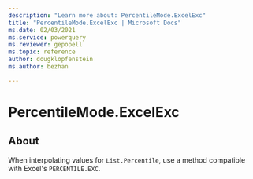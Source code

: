 ```yaml
---
description: "Learn more about: PercentileMode.ExcelExc"
title: "PercentileMode.ExcelExc | Microsoft Docs"
ms.date: 02/03/2021
ms.service: powerquery
ms.reviewer: gepopell
ms.topic: reference
author: dougklopfenstein
ms.author: bezhan

---
```

# PercentileMode.ExcelExc

## About
When interpolating values for `List.Percentile`, use a method compatible with Excel's `PERCENTILE.EXC`.
